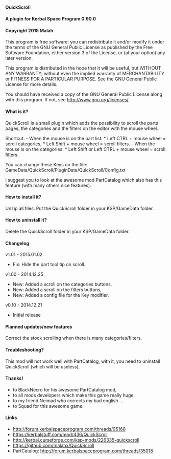 ﻿#### QuickScroll
#### A plugin for Kerbal Space Program 0.90.0
#### Copyright 2015 Malah

This program is free software: you can redistribute it and/or modify
it under the terms of the GNU General Public License as published by
the Free Software Foundation, either version 3 of the License, or
(at your option) any later version.

This program is distributed in the hope that it will be useful,
but WITHOUT ANY WARRANTY; without even the implied warranty of
MERCHANTABILITY or FITNESS FOR A PARTICULAR PURPOSE.  See the
GNU General Public License for more details.

You should have received a copy of the GNU General Public License
along with this program.  If not, see <http://www.gnu.org/licenses/>. 


#### What is it?

QuickScroll is a small plugin which adds the possibility to scroll the parts pages, the categories and the filters on the editor with the mouse wheel.

Shortcut:
    - When the mouse is on the part list:
        * Left CTRL + mouse wheel = scroll categories,
        * Left Shift + mouse wheel = scroll filters.
    - When the mouse is on the categories:
        * Left Shift or Left CTRL + mouse wheel = scroll filters.

You can change these Keys on the file: GameData/QuickScroll/PluginData/QuickScroll/Config.txt

I suggest you to look at the awesome mod PartCatalog which also has this feature (with many others nice features).

#### How to install it?

Unzip all files. Put the QuickScroll folder in your KSP/GameData folder.

#### How to uninstall it?

Delete the QuickScroll folder in your KSP/GameData folder.

#### Changelog

v1.01 - 2015.01.02
- Fix: Hide the part tool tip on scroll.

v1.00 - 2014.12.25
- New: Added a scroll on the categories buttons,
- New: Added a scroll on the filters buttons,
- New: Added a config file for the Key modifier.

v0.10 - 2014.12.21
- Initial release

#### Planned updates/new features

Correct the stock scrolling when there is many categories/filters.

#### Troubleshooting?

This mod will not work well with PartCatalog, with it, you need to uninstall QuickScroll (which will be useless).

#### Thanks!

- to BlackNecro for his awesome PartCatalog mod,
- to all mods developers which make this game really huge,
- to my friend Neimad who corrects my bad english ...
- to Squad for this awesome game.

#### Links

- http://forum.kerbalspaceprogram.com/threads/95168
- https://kerbalstuff.com/mod/436/QuickScroll
- http://kerbal.curseforge.com/ksp-mods/226335-quickscroll
- https://github.com/malahx/QuickScroll
- PartCatalog: http://forum.kerbalspaceprogram.com/threads/35018